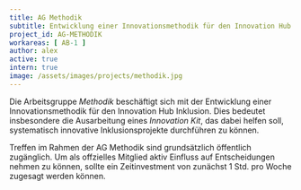 ```yaml
---
title: AG Methodik
subtitle: Entwicklung einer Innovationsmethodik für den Innovation Hub Inklusion
project_id: AG-METHODIK
workareas: [ AB-1 ]
author: alex
active: true
intern: true
image: /assets/images/projects/methodik.jpg
---
```

Die Arbeitsgruppe *Methodik* beschäftigt sich mit der Entwicklung einer Innovationsmethodik für den Innovation Hub Inklusion. Dies bedeutet insbesondere die Ausarbeitung eines *Innovation Kit*, das dabei helfen soll, systematisch innovative Inklusionsprojekte durchführen zu können. 

Treffen im Rahmen der AG Methodik sind grundsätzlich öffentlich zugänglich. Um als offzielles Mitglied aktiv Einfluss auf Entscheidungen nehmen zu können, sollte ein Zeitinvestment von zunächst 1 Std. pro Woche zugesagt werden können.